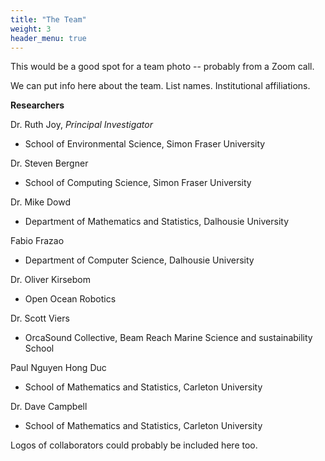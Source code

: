 ```yaml
---
title: "The Team"
weight: 3
header_menu: true
---
```


This would be a good spot for a team photo -- probably from a Zoom call.

We can put info here about the team. List names. Institutional affiliations. 


**Researchers**

Dr. Ruth Joy, *Principal Investigator*
* School of Environmental Science, Simon Fraser University

Dr. Steven Bergner
* School of Computing Science, Simon Fraser University

Dr. Mike Dowd
* Department of Mathematics and Statistics, Dalhousie University

Fabio Frazao
* Department of Computer Science, Dalhousie University

Dr. Oliver Kirsebom
* Open Ocean Robotics

Dr. Scott Viers
* OrcaSound Collective, Beam Reach Marine Science and sustainability School

Paul Nguyen Hong Duc
* School of Mathematics and Statistics, Carleton University

Dr. Dave Campbell
* School of Mathematics and Statistics, Carleton University

Logos of collaborators could probably be included here too.
